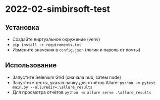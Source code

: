 # 2022-02-simbirsoft-test

## Установка

- Создайте виртуальное окружение (venv)
- `pip install -r requirements.txt`
- Измените значения в `config.json` (логин и пароль от почты)

## Использование

- Запустите Selenium Grid (сначала hub, затем node)
- Запустите тесты, указав папку для отчётов Allure: `python -m pytest main.py --alluredir=.\allure_results`
- Для просмотра отчётов `python -m allure serve .\allure_results`
